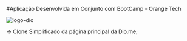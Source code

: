 #Aplicação Desenvolvida em Conjunto com BootCamp - Orange Tech

![logo-dio](https://user-images.githubusercontent.com/49788942/197354393-ea2e2900-35c1-48ea-85ea-e4c5970c65f0.png)

-> Clone Simplificado da página principal da Dio.me;
